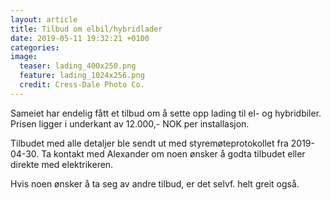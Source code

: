 ```yaml
---
layout: article
title: Tilbud om elbil/hybridlader
date: 2019-05-11 19:32:21 +0100
categories: 
image:
  teaser: lading_400x250.png
  feature: lading_1024x256.png
  credit: Cress-Dale Photo Co.
---
```

Sameiet har endelig fått et tilbud om å sette opp lading til el- og hybridbiler. Prisen ligger i underkant av 12.000,- NOK per installasjon.

Tilbudet med alle detaljer ble sendt ut med styremøteprotokollet fra 2019-04-30. Ta kontakt med Alexander om noen ønsker å godta tilbudet eller direkte med elektrikeren.

Hvis noen ønsker å ta seg av andre tilbud, er det selvf. helt greit også.
